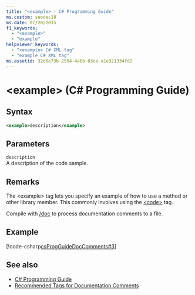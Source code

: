 ```yaml
---
title: "<example> - C# Programming Guide"
ms.custom: seodec18
ms.date: 07/20/2015
f1_keywords: 
  - "<example>"
  - "example"
helpviewer_keywords: 
  - "<example> C# XML tag"
  - "example C# XML tag"
ms.assetid: 32d6e73b-2554-4abb-83ee-a1e321334fd2
---
```

# \<example> (C# Programming Guide)
## Syntax  
  
```xml  
<example>description</example>  
```  
  
## Parameters  
 `description`  
 A description of the code sample.  
  
## Remarks  
 The \<example> tag lets you specify an example of how to use a method or other library member. This commonly involves using the [\<code>](../../../csharp/programming-guide/xmldoc/code.md) tag.  
  
 Compile with [/doc](../../../csharp/language-reference/compiler-options/doc-compiler-option.md) to process documentation comments to a file.  
  
## Example  
 [!code-csharp[csProgGuideDocComments#3](~/samples/snippets/csharp/VS_Snippets_VBCSharp/csProgGuideDocComments/CS/DocComments.cs#3)]  
  
## See also

- [C# Programming Guide](../../../csharp/programming-guide/index.md)
- [Recommended Tags for Documentation Comments](../../../csharp/programming-guide/xmldoc/recommended-tags-for-documentation-comments.md)
